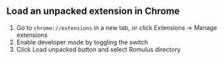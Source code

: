 
## Load an unpacked extension in Chrome
1. Go to `chrome://extensions` in a new tab, or click Extensions -> Manage extensions
2. Enable developer mode by toggling the switch
3. Click Load unpacked button and select Romulus directory
